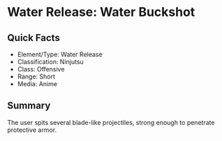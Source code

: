 # Water Release: Water Buckshot

## Quick Facts
- Element/Type: Water Release
- Classification: Ninjutsu
- Class: Offensive
- Range: Short
- Media: Anime

## Summary
The user spits several blade-like projectiles, strong enough to penetrate protective armor.
